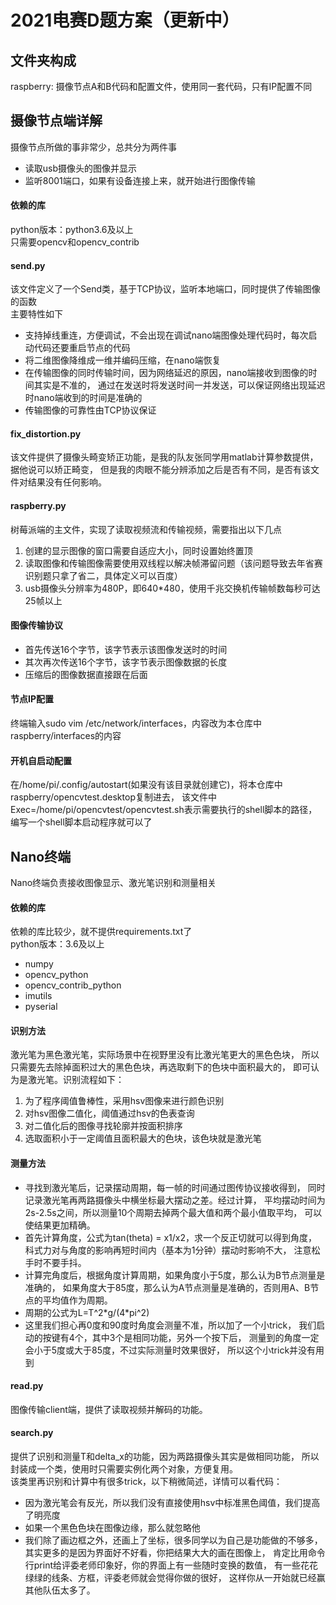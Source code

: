 # 2021电赛D题方案（更新中）

## 文件夹构成
raspberry: 摄像节点A和B代码和配置文件，使用同一套代码，只有IP配置不同

## 摄像节点端详解
摄像节点所做的事非常少，总共分为两件事
* 读取usb摄像头的图像并显示
* 监听8001端口，如果有设备连接上来，就开始进行图像传输

#### 依赖的库
python版本：python3.6及以上  
只需要opencv和opencv_contrib

#### send.py
该文件定义了一个Send类，基于TCP协议，监听本地端口，同时提供了传输图像的函数  
主要特性如下
* 支持掉线重连，方便调试，不会出现在调试nano端图像处理代码时，每次启动代码还要重启节点的代码
* 将二维图像降维成一维并编码压缩，在nano端恢复
* 在传输图像的同时传输时间，因为网络延迟的原因，nano端接收到图像的时间其实是不准的，
通过在发送时将发送时间一并发送，可以保证网络出现延迟时nano端收到的时间是准确的
* 传输图像的可靠性由TCP协议保证

#### fix_distortion.py
该文件提供了摄像头畸变矫正功能，是我的队友张同学用matlab计算参数提供，据他说可以矫正畸变，
但是我的肉眼不能分辨添加之后是否有不同，是否有该文件对结果没有任何影响。

#### raspberry.py
树莓派端的主文件，实现了读取视频流和传输视频，需要指出以下几点
1. 创建的显示图像的窗口需要自适应大小，同时设置始终置顶
2. 读取图像和传输图像需要使用双线程以解决帧滞留问题（该问题导致去年省赛识别题只拿了省二，具体定义可以百度）
3. usb摄像头分辨率为480P，即640*480，使用千兆交换机传输帧数每秒可达25帧以上

#### 图像传输协议
* 首先传送16个字节，该字节表示该图像发送时的时间
* 其次再次传送16个字节，该字节表示图像数据的长度
* 压缩后的图像数据直接跟在后面

#### 节点IP配置
终端输入sudo vim /etc/network/interfaces，内容改为本仓库中raspberry/interfaces的内容

#### 开机自启动配置
在/home/pi/.config/autostart(如果没有该目录就创建它)，将本仓库中raspberry/opencvtest.desktop复制进去，
该文件中Exec=/home/pi/opencvtest/opencvtest.sh表示需要执行的shell脚本的路径，编写一个shell脚本启动程序就可以了

## Nano终端
Nano终端负责接收图像显示、激光笔识别和测量相关  

#### 依赖的库
依赖的库比较少，就不提供requirements.txt了  
python版本：3.6及以上  
* numpy
* opencv_python  
* opencv_contrib_python
* imutils
* pyserial

#### 识别方法
激光笔为黑色激光笔，实际场景中在视野里没有比激光笔更大的黑色色块，
所以只需要先去除掉面积过大的黑色色块，再选取剩下的色块中面积最大的，
即可认为是激光笔。识别流程如下：
1. 为了程序阈值鲁棒性，采用hsv图像来进行颜色识别
2. 对hsv图像二值化，阈值通过hsv的色表查询
3. 对二值化后的图像寻找轮廓并按面积排序
4. 选取面积小于一定阈值且面积最大的色块，该色块就是激光笔

#### 测量方法
* 寻找到激光笔后，记录摆动周期，每一帧的时间通过图传协议接收得到，
同时记录激光笔再两路摄像头中横坐标最大摆动之差。经过计算，
平均摆动时间为2s-2.5s之间，所以测量10个周期去掉两个最大值和两个最小值取平均，
可以使结果更加精确。  
* 首先计算角度，公式为tan(theta) = x1/x2，求一个反正切就可以得到角度，
科式力对与角度的影响再短时间内（基本为1分钟）摆动时影响不大，
注意松手时不要手抖。  
* 计算完角度后，根据角度计算周期，如果角度小于5度，那么认为B节点测量是准确的，
如果角度大于85度，那么认为A节点测量是准确的，否则用A、B节点的平均值作为周期。  
* 周期的公式为L=T^2\*g/(4\*pi^2)
* 这里我们担心再0度和90度时角度会测量不准，所以加了一个小trick，
我们启动的按键有4个，其中3个是相同功能，另外一个按下后，
测量到的角度一定会小于5度或大于85度，不过实际测量时效果很好，
所以这个小trick并没有用到

#### read.py
图像传输client端，提供了读取视频并解码的功能。

#### search.py
提供了识别和测量T和delta_x的功能，因为两路摄像头其实是做相同功能，
所以封装成一个类，使用时只需要实例化两个对象，方便复用。  
该类里再识别和计算中有很多trick，以下稍微简述，详情可以看代码：
* 因为激光笔会有反光，所以我们没有直接使用hsv中标准黑色阈值，我们提高了明亮度
* 如果一个黑色色块在图像边缘，那么就忽略他
* 我们除了画边框之外，还画上了坐标，很多同学以为自己是功能做的不够多，
其实更多的是因为界面好不好看，你把结果大大的画在图像上，
肯定比用命令行print给评委老师印象好，你的界面上有一些随时变换的数值，
有一些花花绿绿的线条、方框，评委老师就会觉得你做的很好，
这样你从一开始就已经赢其他队伍太多了。